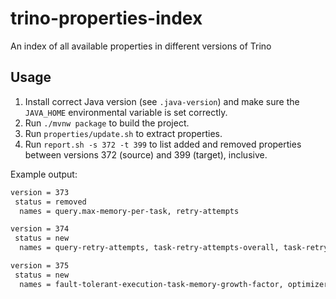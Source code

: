 # trino-properties-index

An index of all available properties in different versions of Trino

## Usage
1. Install correct Java version (see `.java-version`) and make sure the `JAVA_HOME` environmental variable is set correctly.
2. Run `./mvnw package` to build the project. 
3. Run `properties/update.sh` to extract properties.
4. Run `report.sh -s 372 -t 399` to list added and removed properties between versions 372 (source) and 399 (target), inclusive.

Example output:
```bash
version = 373
 status = removed
  names = query.max-memory-per-task, retry-attempts

version = 374
 status = new
  names = query-retry-attempts, task-retry-attempts-overall, task-retry-attempts-per-task, node-scheduler.max-absolute-full-nodes-per-query, node-scheduler.max-fraction-full-nodes-per-query, node-scheduler.allocator-type, fault-tolerant-execution-task-memory, adaptive-partial-aggregation.enabled, adaptive-partial-aggregation.min-rows, adaptive-partial-aggregation.unique-rows-ratio-threshold, optimizer.filter-conjunction-independence-factor, optimizer.join-multi-clause-independence-factor

version = 375
 status = new
  names = fault-tolerant-execution-task-memory-growth-factor, optimizer.non-estimatable-predicate-approximation.enabled
```
